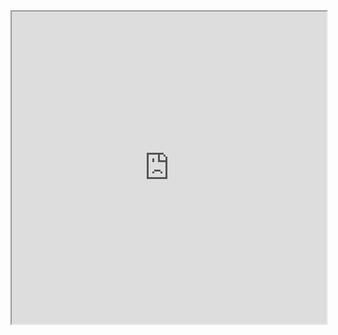 <iframe src="https://www.freecodecamp.org/news/javascript-debounce-example/" height=500 style="width:100%"></iframe>
